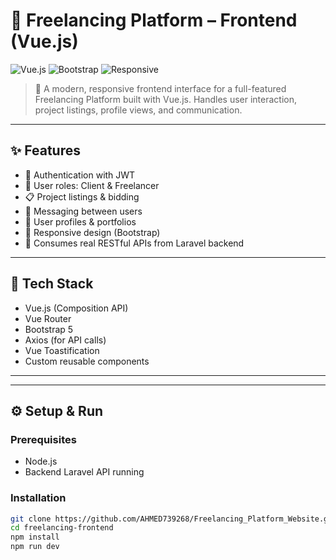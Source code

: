 # 💼 Freelancing Platform – Frontend (Vue.js)

![Vue.js](https://img.shields.io/badge/Vue.js-35495E?style=for-the-badge&logo=vue.js&logoColor=4FC08D)
![Bootstrap](https://img.shields.io/badge/Bootstrap-7952B3?style=for-the-badge&logo=bootstrap&logoColor=white)
![Responsive](https://img.shields.io/badge/Responsive-Design-success?style=for-the-badge)

> 🚀 A modern, responsive frontend interface for a full-featured Freelancing Platform built with Vue.js. Handles user interaction, project listings, profile views, and communication.

---

## ✨ Features

- 🔐 Authentication with JWT
- 👥 User roles: Client & Freelancer
- 📋 Project listings & bidding
- 📨 Messaging between users
- 👤 User profiles & portfolios
- 📱 Responsive design (Bootstrap)
- 📡 Consumes real RESTful APIs from Laravel backend

---

## 🧰 Tech Stack

- Vue.js (Composition API)
- Vue Router
- Bootstrap 5
- Axios (for API calls)
- Vue Toastification
- Custom reusable components

---


---

## ⚙️ Setup & Run

### Prerequisites

- Node.js
- Backend Laravel API running

### Installation

```bash
git clone https://github.com/AHMED739268/Freelancing_Platform_Website.git
cd freelancing-frontend
npm install
npm run dev


